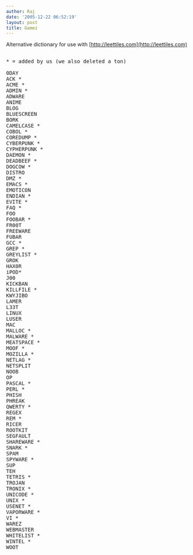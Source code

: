 ```yaml
---
author: Raj
date: '2005-12-22 06:52:19'
layout: post
title: Gamez
---
```


Alternative dictionary for use with [http://leettiles.com](http://leettiles.com)

<pre>

* = added by us (we also deleted a ton)

0DAY
ACK *
ACME *
ADMIN *
ADWARE
ANIME
BLOG
BLUESCREEN
BORK
CAMELCASE *
COBOL *
COREDUMP *
CYBERPUNK *
CYPHERPUNK *
DAEMON *
DEADBEEF *
DOGCOW *
DISTRO
DMZ *
EMACS *
EMOTICON
ENDIAN *
EVITE *
FAQ *
FOO
FOOBAR *
FR00T
FREEWARE
FUBAR
GCC *
GREP *
GREYLIST *
GROK
HAX0R
iPOD*
J00
KICKBAN
KILLFILE *
KWYJIBO
LAMER
L33T
LINUX
LUSER
MAC
MALLOC *
MALWARE *
MEATSPACE *
MOOF *
MOZILLA *
NETLAG *
NETSPLIT
NOOB
OP
PASCAL *
PERL *
PHISH
PHREAK
QWERTY *
REGEX
REM *
RICER
ROOTKIT
SEGFAULT
SHAREWARE *
SNARK *
SPAM
SPYWARE *
SUP
TEH
TETRIS *
TROJAN
TRONIX *
UNICODE *
UNIX *
USENET *
VAPORWARE *
VI *
WAREZ
WEBMASTER
WHITELIST *
WINTEL *
WOOT

</pre>
